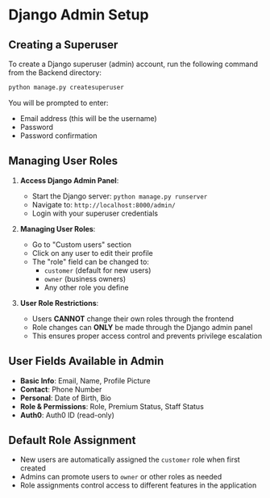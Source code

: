 # Django Admin Setup

## Creating a Superuser

To create a Django superuser (admin) account, run the following command from the Backend directory:

```bash
python manage.py createsuperuser
```

You will be prompted to enter:
- Email address (this will be the username)
- Password
- Password confirmation

## Managing User Roles

1. **Access Django Admin Panel**:
   - Start the Django server: `python manage.py runserver`
   - Navigate to: `http://localhost:8000/admin/`
   - Login with your superuser credentials

2. **Managing User Roles**:
   - Go to "Custom users" section
   - Click on any user to edit their profile
   - The "role" field can be changed to:
     - `customer` (default for new users)
     - `owner` (business owners)
     - Any other role you define

3. **User Role Restrictions**:
   - Users **CANNOT** change their own roles through the frontend
   - Role changes can **ONLY** be made through the Django admin panel
   - This ensures proper access control and prevents privilege escalation

## User Fields Available in Admin

- **Basic Info**: Email, Name, Profile Picture
- **Contact**: Phone Number
- **Personal**: Date of Birth, Bio
- **Role & Permissions**: Role, Premium Status, Staff Status
- **Auth0**: Auth0 ID (read-only)

## Default Role Assignment

- New users are automatically assigned the `customer` role when first created
- Admins can promote users to `owner` or other roles as needed
- Role assignments control access to different features in the application

